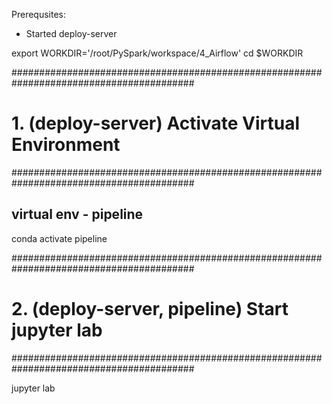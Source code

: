 Prerequsites:
- Started deploy-server

export WORKDIR='/root/PySpark/workspace/4_Airflow'
cd $WORKDIR


#########################################################################################
# 1. (deploy-server) Activate Virtual Environment
#########################################################################################

## virtual env - pipeline
conda activate pipeline


#########################################################################################
# 2. (deploy-server, pipeline) Start jupyter lab
#########################################################################################

jupyter lab
